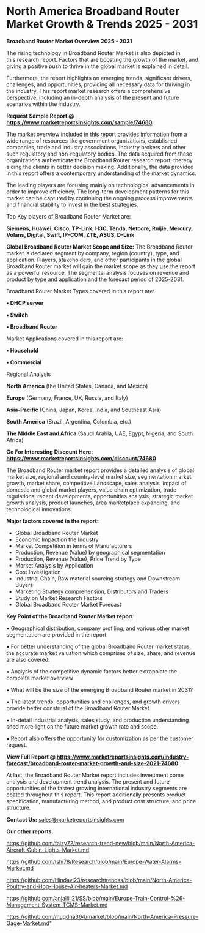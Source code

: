 # North America Broadband Router Market Growth & Trends 2025 - 2031

<Strong> Broadband Router Market Overview 2025 - 2031</strong>

The rising technology in Broadband Router Market is also depicted in this research report. Factors that are boosting the growth of the market, and giving a positive push to thrive in the global market is explained in detail.

Furthermore, the report highlights on emerging trends, significant drivers, challenges, and opportunities, providing all necessary data for thriving in the industry. This report market research offers a comprehensive perspective, including an in-depth analysis of the present and future scenarios within the industry.

<strong>Request Sample Report @ <a href=https://www.marketreportsinsights.com/sample/74680>https://www.marketreportsinsights.com/sample/74680</a></strong>

The market overview included in this report provides information from a wide range of resources like government organizations, established companies, trade and industry associations, industry brokers and other such regulatory and non-regulatory bodies. The data acquired from these organizations authenticate the Broadband Router research report, thereby aiding the clients in better decision making. Additionally, the data provided in this report offers a contemporary understanding of the market dynamics.

The leading players are focusing mainly on technological advancements in order to improve efficiency. The long-term development patterns for this market can be captured by continuing the ongoing process improvements and financial stability to invest in the best strategies.

Top Key players of Broadband Router Market are:

<strong>Siemens, Huawei, Cisco, TP-Link, H3C, Tenda, Netcore, Ruijie, Mercury, Volans, Digital, Swift, IP-COM, ZTE, ASUS, D-Link</strong>

<strong><b>Global Broadband Router Market Scope and Size:</b></strong>
The Broadband Router market is declared segment by company, region (country), type, and application. Players, stakeholders, and other participants in the global Broadband Router market will gain the market scope as they use the report as a powerful resource. The segmental analysis focuses on revenue and product by type and application and the forecast period of 2025-2031.

Broadband Router Market Types covered in this report are:

<strong>• DHCP server

• Switch

• Broadband Router</strong>

Market Applications covered in this report are:

<strong>• Household

• Commercial</strong> 

Regional Analysis

<strong>North America</strong> (the United States, Canada, and Mexico)

<strong>Europe</strong> (Germany, France, UK, Russia, and Italy)

<strong>Asia-Pacific</strong> (China, Japan, Korea, India, and Southeast Asia)

<strong>South America</strong> (Brazil, Argentina, Colombia, etc.)

<strong>The Middle East and Africa</strong> (Saudi Arabia, UAE, Egypt, Nigeria, and South Africa)

<strong>Go For Interesting Discount Here: <a href=https://www.marketreportsinsights.com/discount/74680>https://www.marketreportsinsights.com/discount/74680</a></strong>

The Broadband Router market report provides a detailed analysis of global market size, regional and country-level market size, segmentation market growth, market share, competitive Landscape, sales analysis, impact of domestic and global market players, value chain optimization, trade regulations, recent developments, opportunities analysis, strategic market growth analysis, product launches, area marketplace expanding, and technological innovations.

<strong><b>Major factors covered in the report:</b></strong>
<ul>
  <li>Global Broadband Router Market </li>
  <li>Economic Impact on the Industry</li>
  <li>Market Competition in terms of Manufacturers</li>
  <li>Production, Revenue (Value) by geographical segmentation</li>
  <li>Production, Revenue (Value), Price Trend by Type</li>
  <li>Market Analysis by Application</li>
  <li>Cost Investigation</li>
  <li>Industrial Chain, Raw material sourcing strategy and Downstream Buyers</li>
  <li>Marketing Strategy comprehension, Distributors and Traders</li>
  <li>Study on Market Research Factors</li>
  <li>Global Broadband Router Market Forecast</li>
</ul>

<strong><b>Key Point of the Broadband Router Market report:</b></strong>

• Geographical distribution, company profiling, and various other market segmentation are provided in the report.

• For better understanding of the global Broadband Router market status, the accurate market valuation which comprises of size, share, and revenue are also covered.

• Analysis of the competitive dynamic factors better extrapolate the complete market overview

• What will be the size of the emerging Broadband Router market in 2031?

• The latest trends, opportunities and challenges, and growth drivers provide better construal of the Broadband Router Market.

• In-detail industrial analysis, sales study, and production understanding shed more light on the future market growth rate and scope.

• Report also offers the opportunity for customization as per the customer request.

<strong><b>View Full Report @ <a href=https://www.marketreportsinsights.com/industry-forecast/broadband-router-market-growth-and-size-2021-74680>https://www.marketreportsinsights.com/industry-forecast/broadband-router-market-growth-and-size-2021-74680</a></b></strong>


At last, the Broadband Router Market report includes investment come analysis and development trend analysis. The present and future opportunities of the fastest growing international industry segments are coated throughout this report. This report additionally presents product specification, manufacturing method, and product cost structure, and price structure.

<strong>Contact Us:</strong>
sales@marketreportsinsights.com

<strong>Our other reports:</strong>

<a href=https://github.com/faizy72/research-trend-new/blob/main/North-America-Aircraft-Cabin-Lights-Market.md>https://github.com/faizy72/research-trend-new/blob/main/North-America-Aircraft-Cabin-Lights-Market.md</a>

<a href=https://github.com/Ishi78/Research/blob/main/Europe-Water-Alarms-Market.md>https://github.com/Ishi78/Research/blob/main/Europe-Water-Alarms-Market.md</a>

<a href=https://github.com/Hindavi23/researchtrendss/blob/main/North-America-Poultry-and-Hog-House-Air-heaters-Market.md>https://github.com/Hindavi23/researchtrendss/blob/main/North-America-Poultry-and-Hog-House-Air-heaters-Market.md</a>

<a href=https://github.com/anjaliiii21/SS/blob/main/Europe-Train-Control-%26-Management-System-TCMS-Market.md>https://github.com/anjaliiii21/SS/blob/main/Europe-Train-Control-%26-Management-System-TCMS-Market.md</a>

<a href=https://github.com/mugdha364/market/blob/main/North-America-Pressure-Gage-Market.md>https://github.com/mugdha364/market/blob/main/North-America-Pressure-Gage-Market.md</a>"
